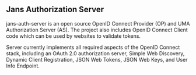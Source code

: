 ## Jans Authorization Server

jans-auth-server is an open source OpenID Connect Provider (OP) and UMA Authorization Server (AS). The project also includes OpenID Connect Client code which can be used by websites to validate tokens. 

Server currently implements all required aspects of the OpenID Connect stack, including an OAuth 2.0 authorization server, Simple Web Discovery, Dynamic Client Registration, JSON Web Tokens, JSON Web Keys, and User Info Endpoint.